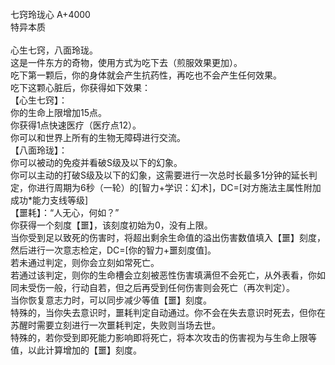 <title>七窍玲珑心</title>
<meta name="GENERATOR" content="WinCHM">
<meta http-equiv="Content-Type" content="text/html; charset=gb2312">
<br>七窍玲珑心 A+4000
<br>特异本质
<br>
<br>心生七窍，八面玲珑。
<br>这是一件东方的奇物，使用方式为吃下去（煎服效果更加）。
<br>吃下第一颗后，你的身体就会产生抗药性，再吃也不会产生任何效果。
<br>吃下这颗心脏后，你获得如下效果：
<br>【心生七窍】：
<br>你的生命上限增加15点。
<br>你获得1点快速医疗（医疗点12）。
<br>你可以和世界上所有的生物无障碍进行交流。
<br>【八面玲珑】：
<br>你可以被动的免疫并看破S级及以下的幻象。
<br>你可以主动的打破S级及以下的幻象，这需要进行一次总时长最多1分钟的延长判定，你进行周期为6秒（一轮）的[智力+学识：幻术]，DC=[对方施法主属性附加成功*能力支线等级]
<br>【噩耗】：“人无心，何如？”
<br>你获得一个刻度【噩】，该刻度初始为0，没有上限。
<br>当你受到足以致死的伤害时，将超出剩余生命值的溢出伤害数值填入【噩】刻度，然后进行一次意志检定，DC=[你的智力+噩刻度值]。
<br>若未通过判定，则你会立刻如常死亡。
<br>若通过该判定，则你的生命槽会立刻被恶性伤害填满但不会死亡，从外表看，你如同未受伤一般，行动自若，但之后再受到任何伤害则会死亡（再次判定）。
<br>当你恢复意志力时，可以同步减少等值【噩】刻度。
<br>特殊的，当你失去意识时，噩耗判定自动通过。你不会在失去意识时死去，但你在苏醒时需要立刻进行一次噩耗判定，失败则当场去世。
<br>特殊的，若你受到即死能力影响即将死亡，将本次攻击的伤害视为与生命上限等值，以此计算增加的【噩】刻度。
<br>
